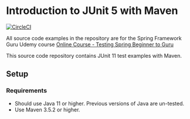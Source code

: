 # Introduction to JUnit 5 with Maven
[![CircleCI](https://circleci.com/gh/Carla-de-Beer/testing-java-junit-5-ci.svg?style=svg)](https://circleci.com/gh/Carla-de-Beer/testing-java-junit-5-ci)

All source code examples in the repository are for the Spring Framework Guru Udemy course [Online Course - Testing Spring Beginner to Guru](https://www.udemy.com/testing-spring-boot-beginner-to-guru/?couponCode=GITHUB_REPO)

This source code repository contains JUnit 11 test examples with Maven.

## Setup
### Requirements
* Should use Java 11 or higher. Previous versions of Java are un-tested.
* Use Maven 3.5.2 or higher.

